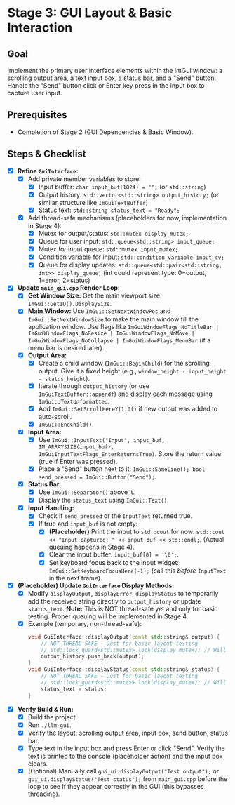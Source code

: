 # Stage 3: GUI Layout & Basic Interaction

## Goal

Implement the primary user interface elements within the ImGui window: a scrolling output area, a text input box, a status bar, and a "Send" button. Handle the "Send" button click or Enter key press in the input box to capture user input.

## Prerequisites

*   Completion of Stage 2 (GUI Dependencies & Basic Window).

## Steps & Checklist

*   [x] **Refine `GuiInterface`:**
    *   [x] Add private member variables to store:
        *   [x] Input buffer: `char input_buf[1024] = "";` (or `std::string`)
        *   [x] Output history: `std::vector<std::string> output_history;` (or similar structure like `ImGuiTextBuffer`)
        *   [x] Status text: `std::string status_text = "Ready";`
    *   [x] Add thread-safe mechanisms (placeholders for now, implementation in Stage 4):
        *   [x] Mutex for output/status: `std::mutex display_mutex;`
        *   [x] Queue for user input: `std::queue<std::string> input_queue;`
        *   [x] Mutex for input queue: `std::mutex input_mutex;`
        *   [x] Condition variable for input: `std::condition_variable input_cv;`
        *   [x] Queue for display updates: `std::queue<std::pair<std::string, int>> display_queue;` (int could represent type: 0=output, 1=error, 2=status)
*   [x] **Update `main_gui.cpp` Render Loop:**
    *   [x] **Get Window Size:** Get the main viewport size: `ImGui::GetIO().DisplaySize`.
    *   [x] **Main Window:** Use `ImGui::SetNextWindowPos` and `ImGui::SetNextWindowSize` to make the main window fill the application window. Use flags like `ImGuiWindowFlags_NoTitleBar | ImGuiWindowFlags_NoResize | ImGuiWindowFlags_NoMove | ImGuiWindowFlags_NoCollapse | ImGuiWindowFlags_MenuBar` (if a menu bar is desired later).
    *   [x] **Output Area:**
        *   [x] Create a child window (`ImGui::BeginChild`) for the scrolling output. Give it a fixed height (e.g., `window_height - input_height - status_height`).
        *   [x] Iterate through `output_history` (or use `ImGuiTextBuffer::appendf`) and display each message using `ImGui::TextUnformatted`.
        *   [x] Add `ImGui::SetScrollHereY(1.0f)` if new output was added to auto-scroll.
        *   [x] `ImGui::EndChild()`.
    *   [x] **Input Area:**
        *   [x] Use `ImGui::InputText("Input", input_buf, IM_ARRAYSIZE(input_buf), ImGuiInputTextFlags_EnterReturnsTrue)`. Store the return value (true if Enter was pressed).
        *   [x] Place a "Send" button next to it: `ImGui::SameLine(); bool send_pressed = ImGui::Button("Send");`.
    *   [x] **Status Bar:**
        *   [x] Use `ImGui::Separator()` above it.
        *   [x] Display the `status_text` using `ImGui::Text()`.
    *   [x] **Input Handling:**
        *   [x] Check if `send_pressed` or the `InputText` returned true.
        *   [x] If true and `input_buf` is not empty:
            *   [x] **(Placeholder)** Print the input to `std::cout` for now: `std::cout << "Input captured: " << input_buf << std::endl;`. (Actual queuing happens in Stage 4).
            *   [x] Clear the input buffer: `input_buf[0] = '\0';`.
            *   [x] Set keyboard focus back to the input widget: `ImGui::SetKeyboardFocusHere(-1);` (call this *before* `InputText` in the next frame).
*   [x] **(Placeholder) Update `GuiInterface` Display Methods:**
    *   [x] Modify `displayOutput`, `displayError`, `displayStatus` to temporarily add the received string directly to `output_history` or update `status_text`. **Note:** This is NOT thread-safe yet and only for basic testing. Proper queuing will be implemented in Stage 4.
    *   [x] Example (temporary, non-thread-safe):
        ```cpp
        void GuiInterface::displayOutput(const std::string& output) {
            // NOT THREAD SAFE - Just for basic layout testing
            // std::lock_guard<std::mutex> lock(display_mutex); // Will add in Stage 4
            output_history.push_back(output);
        }
        void GuiInterface::displayStatus(const std::string& status) {
            // NOT THREAD SAFE - Just for basic layout testing
            // std::lock_guard<std::mutex> lock(display_mutex); // Will add in Stage 4
            status_text = status;
        }
        ```
*   [x] **Verify Build & Run:**
    *   [x] Build the project.
    *   [x] Run `./llm-gui`.
    *   [x] Verify the layout: scrolling output area, input box, send button, status bar.
    *   [x] Type text in the input box and press Enter or click "Send". Verify the text is printed to the console (placeholder action) and the input box clears.
    *   [x] (Optional) Manually call `gui_ui.displayOutput("Test output");` or `gui_ui.displayStatus("Test status");` from `main_gui.cpp` before the loop to see if they appear correctly in the GUI (this bypasses threading).
